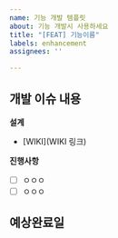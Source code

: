 ```yaml
---
name: 기능 개발 템플릿
about: 기능 개발시 사용하세요
title: "[FEAT] 기능이름"
labels: enhancement
assignees: ''

---
```


**개발 이슈 내용**
- 

**설계**
- [WIKI](WIKI 링크)

**진행사항**
- [ ] ㅇㅇㅇ
- [ ] ㅇㅇㅇ

**예상완료일**
-
